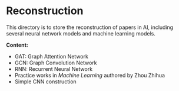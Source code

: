 # Reconstruction

This directory is to store the reconstruction of papers in AI, including several neural network models and machine learning models.

**Content:**

- GAT: Graph Attention Network
- GCN: Graph Convolution Network
- RNN: Recurrent Neural Network
- Practice works in *Machine Learning* authored by Zhou Zhihua
- Simple CNN construction
